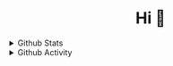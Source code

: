 <h1 align="center">Hi 👋</h1>
  
<details>
  <summary>Github Stats</summary>
  <p><img align="left" src="https://github-readme-stats.vercel.app/api/top-langs/?username=l1g4v&layout=compact&hide=html" alt="l1g4v" /></p>
  <p>&nbsp;<img align="center" src="https://github-readme-stats.vercel.app/api?username=l1g4v&show_icons=true" alt="l1g4v" /></p>
</details>
<details>
  <summary>Github Activity</summary>
  <!--START_SECTION:waka-->
  <!--END_SECTION:waka-->
</details>
